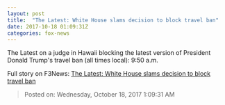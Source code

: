 ```yaml
---
layout: post
title:  "The Latest: White House slams decision to block travel ban"
date: 2017-10-18 01:09:31Z
categories: fox-news
---
```


The Latest on a judge in Hawaii blocking the latest version of President Donald Trump's travel ban (all times local): 9:50 a.m.


Full story on F3News: [The Latest: White House slams decision to block travel ban](http://www.f3nws.com/n/rvvfJF)

> Posted on: Wednesday, October 18, 2017 1:09:31 AM
